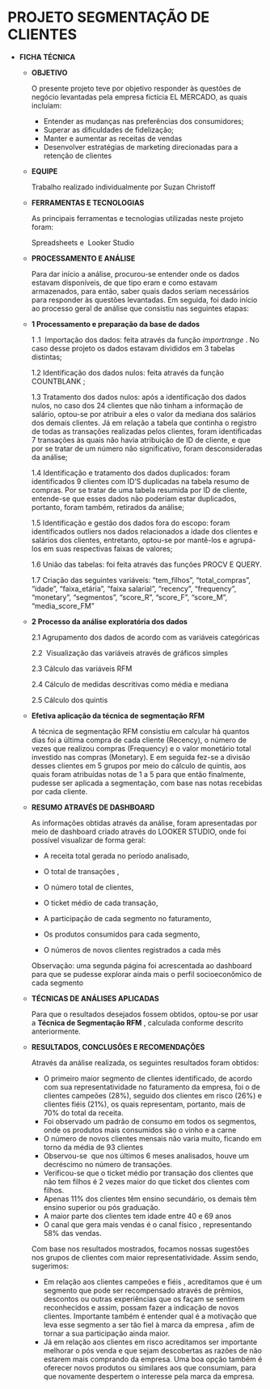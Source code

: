 # PROJETO SEGMENTAÇÃO DE CLIENTES

- **FICHA TÉCNICA**
    - **OBJETIVO**
        
        O presente projeto teve por objetivo responder às questões de negócio levantadas pela empresa fictícia EL MERCADO, as quais incluíam:
        
        - Entender as mudanças nas preferências dos consumidores;
        - Superar as dificuldades de fidelização;
        - Manter e aumentar as receitas de vendas
        - Desenvolver estratégias de marketing direcionadas para a retenção de clientes
    - **EQUIPE**
        
        Trabalho realizado individualmente por Suzan Christoff
        
    - **FERRAMENTAS E TECNOLOGIAS**
        
        As principais ferramentas e tecnologias utilizadas neste projeto foram:
        
        Spreadsheets e  Looker Studio
        
    - **PROCESSAMENTO E ANÁLISE**
        
        Para dar início a análise, procurou-se entender onde os dados estavam disponíveis, de que tipo eram e como estavam armazenados, para então, saber quais dados seriam necessários para responder às questões levantadas. Em seguida, foi dado início ao processo geral de análise que consistiu nas seguintes etapas:
        
    - **1 Processamento e preparação da base de dados**
        
        1 .1  Importação dos dados: feita através da função *importrange* . No caso desse projeto os dados estavam divididos em 3 tabelas distintas;
        
        1.2  Identificação dos dados nulos: feita através da função COUNTBLANK ;
        
        1.3  Tratamento dos dados nulos: após a identificação dos dados nulos, no caso dos 24 clientes que não tinham a informação de salário, optou-se por atribuir a eles o valor da mediana dos salários dos demais clientes. Já em relação a tabela que continha o registro de todas as transações realizadas pelos clientes, foram identificadas 7 transações às quais não havia atribuição de ID de cliente, e que por se tratar de um número não significativo, foram desconsideradas da análise;
        
        1.4 Identificação e tratamento dos dados duplicados: foram identificados 9 clientes com ID’S duplicadas na tabela resumo de compras. Por se tratar de uma tabela resumida por ID de cliente, entende-se que esses dados não poderiam estar duplicados, portanto, foram também, retirados da análise;
        
        1.5  Identificação e gestão dos dados fora do escopo: foram identificados outliers nos dados relacionados a idade dos clientes e salários dos clientes, entretanto, optou-se por mantê-los e agrupá-los em suas respectivas faixas de valores;
        
        1.6  União das tabelas: foi feita através das funções PROCV E QUERY.
        
        1.7  Criação das seguintes variáveis: “tem_filhos”, “total_compras”, “idade”, “faixa_etária”, “faixa salarial”, “recency”, “frequency”, “monetary”, “segmentos”, “score_R”, “score_F”, “score_M”, “media_score_FM”
        
    - **2 Processo da análise exploratória dos dados**
        
        2.1 Agrupamento dos dados de acordo com as variáveis categóricas
        
        2.2  Visualização das variáveis através de gráficos simples
        
        2.3 Cálculo das variáveis RFM
        
        2.4 Cálculo de medidas descritivas como média e mediana
        
        2.5 Cálculo dos quintis
        
    - **Efetiva aplicação da técnica de segmentação RFM**
        
        A técnica de segmentação RFM consistiu em calcular há quantos dias foi a última compra de cada cliente (Recency), o número de vezes que realizou compras (Frequency) e o valor monetário total investido nas compras (Monetary). E em seguida fez-se a divisão desses clientes em 5 grupos por meio do cálculo de quintis, aos quais foram atribuídas notas de 1 a 5 para que então finalmente, pudesse ser aplicada a segmentação, com base nas notas recebidas por cada cliente.
        
    - **RESUMO ATRAVÉS DE DASHBOARD**
        
        As informações obtidas através da análise, foram apresentadas por meio de dashboard criado através do LOOKER STUDIO, onde foi possível visualizar de forma geral:
        
        - A receita total gerada no período analisado,
        - O total de transações ,
        - O número total de clientes,
        
        - O ticket médio de cada transação,
        
        - A participação de cada segmento no faturamento,
        - Os produtos consumidos para cada segmento,
        - O números de novos clientes registrados a cada mês
        
        Observação: uma segunda página foi acrescentada ao dashboard para que se pudesse explorar ainda mais o perfil socioeconômico de cada segmento
        
    - **TÉCNICAS DE ANÁLISES APLICADAS**
        
        Para que o resultados desejados fossem obtidos, optou-se por usar a **Técnica de Segmentação RFM** , calculada conforme descrito anteriormente.
        
    - **RESULTADOS, CONCLUSÕES E RECOMENDAÇÕES**
        
        Através da análise realizada, os seguintes resultados foram obtidos:
        
        - O primeiro maior segmento de clientes identificado, de acordo com sua representatividade no faturamento da empresa, foi o de clientes campeões (28%), seguido dos clientes em risco (26%) e clientes fiéis (21%), os quais representam, portanto, mais de 70% do total da receita.
        - Foi observado um padrão de consumo em todos os segmentos, onde os produtos mais consumidos são o vinho e a carne
        - O número de novos clientes mensais não varia muito, ficando em torno da média de 93 clientes
        - Observou-se  que nos últimos 6 meses analisados, houve um decréscimo no número de transações.
        - Verificou-se que o ticket médio por transação dos clientes que não tem filhos é 2 vezes maior do que ticket dos clientes com filhos.
        - Apenas 11% dos clientes têm ensino secundário, os demais têm ensino superior ou pós graduação.
        - A maior parte dos clientes tem idade entre 40 e 69 anos
        - O canal que gera mais vendas é o canal físico , representando 58% das vendas.
        
        Com base nos resultados mostrados, focamos nossas sugestões nos grupos de clientes com maior representatividade. Assim sendo, sugerimos:
        
        - Em relação aos clientes campeões e fiéis , acreditamos que é um segmento que pode ser recompensado através de prêmios, descontos ou outras experiências que os façam se sentirem reconhecidos e  assim, possam fazer a indicação de novos clientes. Importante também é entender qual é a motivação que leva esse segmento a ser tão fiel à marca da empresa , afim de tornar a sua participação ainda maior.
        - Já em relação aos clientes em risco acreditamos ser importante melhorar o pós venda e que sejam descobertas as razões de não estarem mais comprando da empresa. Uma boa opção também é oferecer novos produtos ou similares aos que consumiam, para que novamente despertem o interesse pela marca da empresa.

